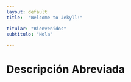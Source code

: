 ```yaml
---
layout: default
title:  "Welcome to Jekyll!"

titular: "Bienvenidos"
subtitulo: "Hola"

---
```


# Descripción Abreviada



